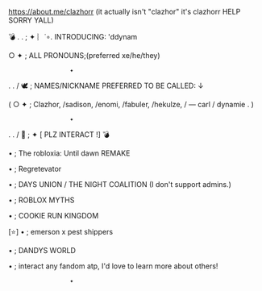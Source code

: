 https://about.me/clazhorr 
(it actually isn't "clazhor" it's clazhorr HELP SORRY YALL) 

💣 . . ; ✦ ︴˙∘. INTRODUCING: 'ddynam 


○ ✦ ;  ALL PRONOUNS;(preferred xe/he/they) 


                     ✦

. . / 🕊 ; NAMES/NICKNAME PREFERRED TO BE CALLED: ↓

( ○ ✦ ; Clazhor, /sadison, /enomi, /fabuler, /hekulze, / — carl / dynamie .  ) 


                     ✦

. . / 🦂 ; ✦ [ PLZ INTERACT !] 💣

• ; The robloxia: Until dawn REMAKE

• ; Regretevator

• ; DAYS UNION / THE NIGHT COALITION (I don't support admins.) 

• ; ROBLOX MYTHS

• ; COOKIE RUN KINGDOM 

[⭐] • ; emerson x pest shippers 

• ; DANDYS WORLD

• ; interact any fandom atp, I'd love to learn more about others! 


                     ✦
